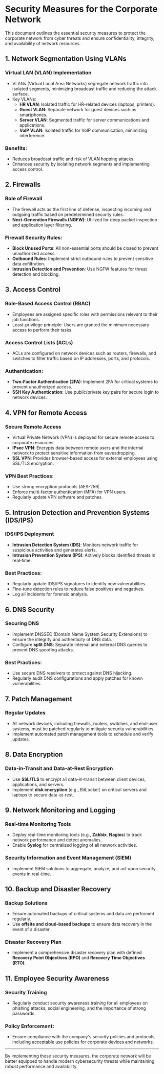 
# Security Measures for the Corporate Network

This document outlines the essential security measures to protect the corporate network from cyber threats and ensure confidentiality, integrity, and availability of network resources.

## 1. Network Segmentation Using VLANs

### Virtual LAN (VLAN) Implementation
- VLANs (Virtual Local Area Networks) segregate network traffic into isolated segments, minimizing broadcast traffic and reducing the attack surface.
- Key VLANs:
  - **HR VLAN**: Isolated traffic for HR-related devices (laptops, printers).
  - **Guest VLAN**: Separate network for guest devices such as smartphones.
  - **Server VLAN**: Segmented traffic for server communications and applications.
  - **VoIP VLAN**: Isolated traffic for VoIP communication, minimizing interference.

### Benefits:
- Reduces broadcast traffic and risk of VLAN hopping attacks.
- Enhances security by isolating network segments and implementing access control.
  
## 2. Firewalls

### Role of Firewall
- The firewall acts as the first line of defense, inspecting incoming and outgoing traffic based on predetermined security rules.
- **Next-Generation Firewalls (NGFW)**: Utilized for deep packet inspection and application layer filtering.

### Firewall Security Rules:
- **Block Unused Ports**: All non-essential ports should be closed to prevent unauthorized access.
- **Outbound Rules**: Implement strict outbound rules to prevent sensitive data exfiltration.
- **Intrusion Detection and Prevention**: Use NGFW features for threat detection and blocking.

## 3. Access Control

### Role-Based Access Control (RBAC)
- Employees are assigned specific roles with permissions relevant to their job functions.
- Least-privilege principle: Users are granted the minimum necessary access to perform their tasks.

### Access Control Lists (ACLs)
- ACLs are configured on network devices such as routers, firewalls, and switches to filter traffic based on IP addresses, ports, and protocols.

### Authentication:
- **Two-Factor Authentication (2FA)**: Implement 2FA for critical systems to prevent unauthorized access.
- **SSH Key Authentication**: Use public/private key pairs for secure login to network devices.
  
## 4. VPN for Remote Access

### Secure Remote Access
- Virtual Private Network (VPN) is deployed for secure remote access to corporate resources.
- **IPsec VPN**: Encrypts data between remote users and the internal network to protect sensitive information from eavesdropping.
- **SSL VPN**: Provides browser-based access for external employees using SSL/TLS encryption.

### VPN Best Practices:
- Use strong encryption protocols (AES-256).
- Enforce multi-factor authentication (MFA) for VPN users.
- Regularly update VPN software and patches.

## 5. Intrusion Detection and Prevention Systems (IDS/IPS)

### IDS/IPS Deployment
- **Intrusion Detection System (IDS)**: Monitors network traffic for suspicious activities and generates alerts.
- **Intrusion Prevention System (IPS)**: Actively blocks identified threats in real-time.

### Best Practices:
- Regularly update IDS/IPS signatures to identify new vulnerabilities.
- Fine-tune detection rules to reduce false positives and negatives.
- Log all incidents for forensic analysis.

## 6. DNS Security

### Securing DNS
- Implement DNSSEC (Domain Name System Security Extensions) to ensure the integrity and authenticity of DNS data.
- Configure **split DNS**: Separate internal and external DNS queries to prevent DNS spoofing attacks.
  
### Best Practices:
- Use secure DNS resolvers to protect against DNS hijacking.
- Regularly audit DNS configurations and apply patches for known vulnerabilities.

## 7. Patch Management

### Regular Updates
- All network devices, including firewalls, routers, switches, and end-user systems, must be patched regularly to mitigate security vulnerabilities.
- Implement automated patch management tools to schedule and verify updates.

## 8. Data Encryption

### Data-in-Transit and Data-at-Rest Encryption
- Use **SSL/TLS** to encrypt all data-in-transit between client devices, applications, and servers.
- Implement **disk encryption** (e.g., BitLocker) on critical servers and laptops to secure data-at-rest.

## 9. Network Monitoring and Logging

### Real-time Monitoring Tools
- Deploy real-time monitoring tools (e.g., **Zabbix**, **Nagios**) to track network performance and detect anomalies.
- Enable **Syslog** for centralized logging of all network activities.

### Security Information and Event Management (SIEM)
- Implement SIEM solutions to aggregate, analyze, and act upon security events in real-time.

## 10. Backup and Disaster Recovery

### Backup Solutions
- Ensure automated backups of critical systems and data are performed regularly.
- Use **offsite and cloud-based backups** to ensure data recovery in the event of a disaster.

### Disaster Recovery Plan
- Implement a comprehensive disaster recovery plan with defined **Recovery Point Objectives (RPO)** and **Recovery Time Objectives (RTO)**.

## 11. Employee Security Awareness

### Security Training
- Regularly conduct security awareness training for all employees on phishing attacks, social engineering, and the importance of strong passwords.
  
### Policy Enforcement:
- Ensure compliance with the company's security policies and protocols, including acceptable use policies for corporate devices and networks.

---

By implementing these security measures, the corporate network will be better equipped to handle modern cybersecurity threats while maintaining robust performance and availability.
